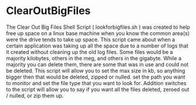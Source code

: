 # ClearOutBigFiles
The Clear Out Big Files Shell Script ( lookforbigfiles.sh ) was created to help free up space on a linux base machine when you know the common area(s) were the drive tends to take up space.    This script came about when a certain application was taking up all the space due to a number of logs that it created without cleaning up the old log files.  Some files would be a majority kilobytes, others in the meg, and others in the gigabyte.  While a majority you can delete them, there are some that was in use and could not be deleted.  This script will allow you to set the max size in kb, so anything bigger then that would be deleted, zipped or nulled.  set the path you want to monitor and set the file type that you want to look for.  Addition switches to the script will allow you to say if you want all the files deleted, zeroed out / nulled, or zip them up.
